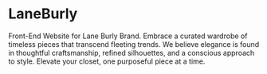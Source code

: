 # LaneBurly
Front-End Website for Lane Burly Brand. Embrace a curated wardrobe of timeless pieces that transcend fleeting trends. We believe elegance is found in thoughtful craftsmanship, refined silhouettes, and a conscious approach to style. Elevate your closet, one purposeful piece at a time.
